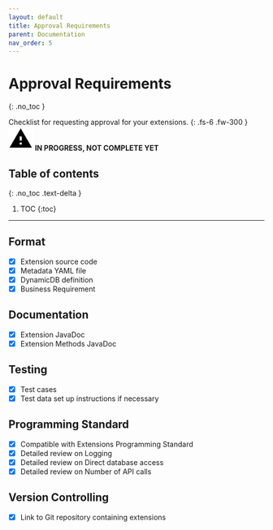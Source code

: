 ```yaml
---
layout: default
title: Approval Requirements
parent: Documentation
nav_order: 5
---
```


# Approval Requirements
{: .no_toc }

Checklist for requesting approval for your extensions.
{: .fs-6 .fw-300 }
![](/assets/images/warning-24px.svg) **️IN PROGRESS, NOT COMPLETE YET**

## Table of contents
{: .no_toc .text-delta }

1. TOC
{:toc}

---

## Format
- [x] Extension source code
- [x] Metadata YAML file
- [x] DynamicDB definition
- [x] Business Requirement

## Documentation
- [x] Extension JavaDoc
- [x] Extension Methods JavaDoc

## Testing
- [x] Test cases
- [x] Test data set up instructions if necessary

## Programming Standard
- [x] Compatible with Extensions Programming Standard
- [x] Detailed review on Logging
- [x] Detailed review on Direct database access
- [x] Detailed review on Number of API calls

## Version Controlling
- [x] Link to Git repository containing extensions
